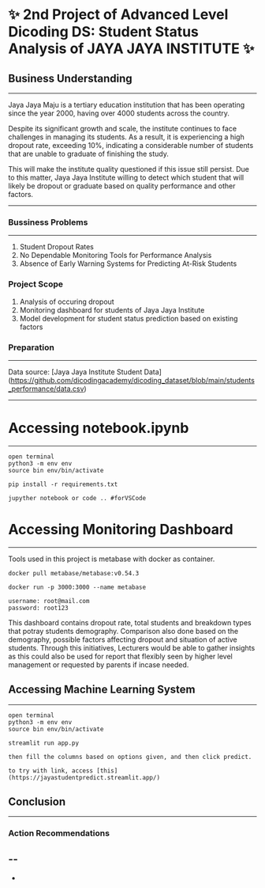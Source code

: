 # ✨ 2nd Project of Advanced Level Dicoding DS: Student Status Analysis of JAYA JAYA INSTITUTE ✨

## Business Understanding
---
Jaya Jaya Maju is a tertiary education institution that has been operating since the year 2000, having over 4000 students across the country.

Despite its significant growth and scale, the institute continues to face challenges in managing its students. As a result, it is experiencing a high dropout rate, exceeding 10%, indicating a considerable number of students that are unable to graduate of finishing the study.

This will make the institute quality questioned if this issue still persist. Due to this matter, Jaya Jaya Institute willing to detect which student that will likely be dropout or graduate based on quality performance and other factors.

---
### Bussiness Problems
---
1. Student Dropout Rates
2. No Dependable Monitoring Tools for Performance Analysis 
3. Absence of Early Warning Systems for Predicting At-Risk Students

### Project Scope
1. Analysis of occuring dropout
2. Monitoring dashboard for students of Jaya Jaya Institute
3. Model development for student status prediction based on existing factors

### Preparation
---
Data source: [Jaya Jaya Institute Student Data] (https://github.com/dicodingacademy/dicoding_dataset/blob/main/students_performance/data.csv)

---

# Accessing notebook.ipynb
---
```
open terminal
python3 -m env env
source bin env/bin/activate
```
```
pip install -r requirements.txt
```
```
jupyther notebook or code .. #forVSCode
```

# Accessing Monitoring Dashboard
---
Tools used in this project is metabase with docker as container. 

```
docker pull metabase/metabase:v0.54.3
```

```
docker run -p 3000:3000 --name metabase
```

```
username: root@mail.com
password: root123
```

This dashboard contains dropout rate, total students and breakdown types that potray students demography. Comparison also done based on the demography, possible factors affecting dropout and situation of active students. Through this initiatives, Lecturers would be able to gather insights as this could also be used for report that flexibly seen by higher level management or requested by parents if incase needed. 


## Accessing Machine Learning System
---
```
open terminal
python3 -m env env
source bin env/bin/activate
```
```
streamlit run app.py
```
```
then fill the columns based on options given, and then click predict. 
```
```
to try with link, access [this] (https://jayastudentpredict.streamlit.app/)
```
## Conclusion
---


### Action Recommendations
--
-
-
